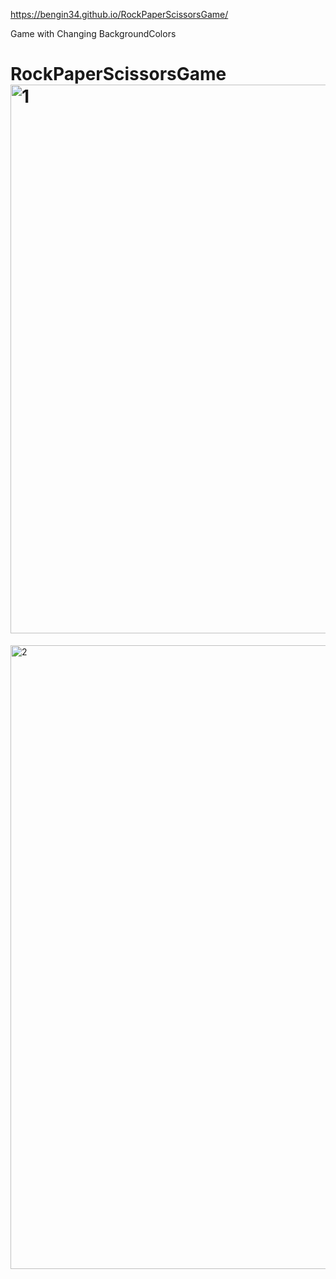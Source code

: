 https://bengin34.github.io/RockPaperScissorsGame/


Game with Changing BackgroundColors

# RockPaperScissorsGame<img width="878" alt="1" src="https://user-images.githubusercontent.com/118957608/212364464-00a5978f-5e73-426c-897b-031f96a80ea1.png">
<img width="998" alt="2" src="https://user-images.githubusercontent.com/118957608/212364469-9f63c11d-c780-4a12-8edf-f473f303f11d.png">
